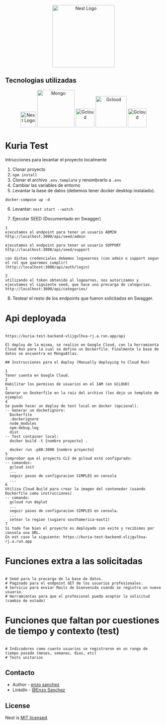 <p align="center">
  <a href="http://nestjs.com/" target="blank"><img src="https://res.cloudinary.com/dqavzr8iu/image/upload/v1711563565/kiura_sl6fst.jpg" width="200" alt="Nest Logo" /></a>
</p>

## Tecnologias utilizadas

<p align="center">
  <a href="http://nestjs.com/" target="blank"><img src="https://nestjs.com/img/logo-small.svg" width="50" alt="Nest Logo" /></a>
    <a href="http://nestjs.com/" target="blank"><img src="https://res.cloudinary.com/dqavzr8iu/image/upload/v1695796952/pngegg_1_b1hkpc.png" width="120" alt="Mongo" /></a>
    <a href="http://nestjs.com/" target="blank"><img src="https://res.cloudinary.com/dqavzr8iu/image/upload/v1695797082/pngegg_2_wtfbkd.png" width="60" alt="Gcloud" /></a>
  <a href="http://nestjs.com/" target="blank"><img src="https://res.cloudinary.com/dqavzr8iu/image/upload/v1695796821/pngegg_jm0gwt.png" width="100" alt="Gcloud" /></a>
  <a href="http://nestjs.com/" target="blank"><img src="https://res.cloudinary.com/dqavzr8iu/image/upload/v1711633037/swagger_da13pi.svg" width="60" alt="Gcloud" /></a>
</p>

# Kuria Test
Intrucciones para levantar el proyecto localmente
1. Clonar proyecto
2. ```npm install```
3. Clonar el archivo ```.env.template``` y renombrarlo a ```.env```
4. Cambiar las variables de entorno
5. Levantar la base de datos (debemos tener docker desktop instalado).
```
docker-compose up -d
```

6. Levantar: ```nest start --watch```

7. Ejecutar SEED (Documentado en Swagger)
```
1
ejecutamos el endpoint para tener un usuario ADMIN 
http://localhost:3000/api/seed/admin

ejecutamos el endpoint para tener un usuario SUPPORT
http://localhost:3000/api/seed/support

con dichas credenciales debemos loguearnos (con admin o support segun el rol que queremos cumplir)
(http://localhost:3000/api/auth/login)

2 
utilizando el token obtenido al logearnos, nos autorizamos y ejecutamos el siguiente seed, que hace una precarga de categorias.
http://localhost:3000/api/categories/
```
8. Testear el resto de los endpoints que fueron solicitados en Swagger.

# Api deployada

```

https://kuria-test-backend-vlijgvlhxa-rj.a.run.app/api

El deploy de la misma, se realizo en Google Cloud, con la herramienta Cloud Run para la cual se defino un Dockerfile. Finalmente la base de datos se encuentra en MongoAtlas.

## Instrucciones para el deploy (Manually deploying to Cloud Run)

1
Tener cuenta en Google Cloud.
2
Habilitar los permisos de usuarios en el IAM (en GCLOUD)
3
Generar un Doskerfile en la raiz del archivo (les dejo un template de ejemplo)
4
Se puede hacer un deploy de test local en docker (opcional).
-- Generar un docketignore:
  Dockerfile
  .dockerignore
  node_modules
  npm-debug.log
  dist
-- Test container local:
  docker build -t {nombre proyecto} .

  docker run -p80:3000 {nombre proyecto}
5
Comprobar que el proyecto CLI de gcloud esté configurado:
-- comandos:
  gcloud init
  ...
  seguir pasos de configuracion SIMPLES en consola
  ...
6
Utiliza Cloud Build para crear la imagen del contenedor (usando Dockerfile como instrucciones)
-- comando:
  gcloud run deplot
  ...
  seguir pasos de configuracion SIMPLES en consola.
  ...
  setear la region (sugiero southamerica-east1)
7
Si todo fue bien el proyecto es deployado con exito y recibimos por consola una URL.
En est caso la siguiente: https://kuria-test-backend-vlijgvlhxa-rj.a.run.app

```

# Funciones extra a las solicitadas

```

# Seed para la precarga de la base de datos.
# Paginado para el endpoint GET de los usuarios profesionales.
# Servicio para enviar Mails de bienvenida cuando se registra un nuevo usuario.
# Herramientas para que el profesional pueda aceptar la solicitud (cambio de estado)
```

# Funciones que faltan por cuestiones de tiempo y contexto (test)

```

# Indicadores como cuanto usuarios se registraron en un rango de tiempo pasado (meses, semanas, dias, etc)
# Tests unitarios

```

## Contacto

- Author - [enzo sanchez](https://enzos-portfolio-react.vercel.app/)
- LinkdIn - [@Enzo Sanchez](https://www.linkedin.com/in/enzo-sanchez-733b85165/)

## License

Nest is [MIT licensed](LICENSE).
